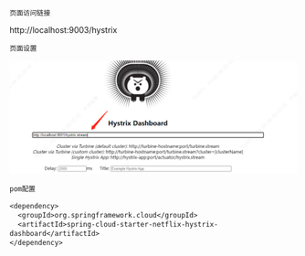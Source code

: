     页面访问链接
http://localhost:9003/hystrix

    页面设置
![img.png](img.png)   

    pom配置
```
<dependency>
  <groupId>org.springframework.cloud</groupId>
  <artifactId>spring-cloud-starter-netflix-hystrix-dashboard</artifactId> 
</dependency>


